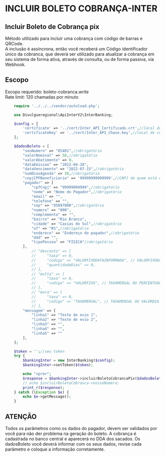 # INCLUIR BOLETO COBRANÇA-INTER

## Incluir Boleto de Cobrança pix

Método utilizado para incluir uma cobrança com código de barras e QRCode.<br>
A inclusão é assíncrona, então você receberá um Código identificador único da cobranca, que deverá ser utilizado para atualizar a cobrança em seu sistema de forma ativa, através de consulta, ou de forma passiva, via Webhook.

## Escopo

Escopo requerido: boleto-cobranca.write<br>
Rate limit: 120 chamadas por minuto

```php
    require '../../../vendor/autoload.php';

    use Divulgueregional\ApiInterV2\InterBanking;

    $config = [
        'certificate' => '../cert/Inter_API_Certificado.crt',//local do certificado crt
        'certificateKey' => '../cert/Inter_API_Chave.key',//local do certificado key
    ];

    $dadosBoleto = [
        "seuNumero" => "85401",//obrigatório
        "valorNominal" => 50,//obrigatório
        "valorAbatimento" => 0,
        "dataEmissao" => "2022-04-28",
        "dataVencimento" => "2022-07-15",//obrigatório
        "numDiasAgenda" => 30,//obrigatório
        "cnpjCPFBeneficiario" => '99999999999999',//CNPJ de quem está emitindo o boleto
        "pagador" => [
            "cpfCnpj" => "99999999999",//obrigatório
            "nome" => "Nome do Pagador",//obrigatório
            "email" => "",
            "telefone" => "",
            "cep" => "95097000",//obrigatório
            "numero" => "000",
            "complemento" => "",
            "bairro" => "Rio Branco",
            "cidade" => "Caxias do Sul",//obrigatório
            "uf" => "RS",//obrigatório
            "endereco" => "Endereço do pagador",//obrigatório
            "ddd" => "",
            "tipoPessoa" => "FISICA"//obrigatório
        ],
            // "desconto" => [
            //     "taxa" => 0,
            //     "codigo" => "VALORFIXODATAINFORMADA", // VALORFIXODATAINFORMADA - Valor fixo até a data informada.; PERCENTUALDATAINFORMADA - Percentual até a data informada.
            //     "quantidadeDias" => 0,
            // ],
            // "multa" => [
            //     "taxa" => 0,
            //     "codigo" => "VALORFIXO", // TAXAMENSAL OU PERCENTUAL
            // ],
            // "mora" => [
            //     "taxa" => 0,
            //     "codigo" => "TAXAMENSAL", // TAXAMENSAL OU VALORDIA
            // ],
        "mensagem" => [
            "linha1" => "Teste de evio 1",
            "linha2" => "Teste de evio 2",
            "linha3" => "",
            "linha4" => "",
            "linha5" => ""
        ],
    ];

    $token = '';//seu token
    try {
        $bankingInter = new InterBanking($config);
        $bankingInter->setToken($token);

        echo "<pre>";
        $response = $bankingInter->incluirBoletoCobrancaPix($dadosBoleto);
        // echo $incluirBoletoCobranca->nossoNumero;
        print_r($response);
    } catch (\Exception $e) {
        echo $e->getMessage();
    }
```

## ATENÇÃO

Todos os parâmetros como os dados do pagador, devem ser validados por você para não der problema na geração do boleto. A cobrança é cadastrada no banco central e aparecerá no DDA dos sacados. Os dadosBoleto você deverá informar com os seus dados, revise cada parâmetro e coloque a informação corretamente.
